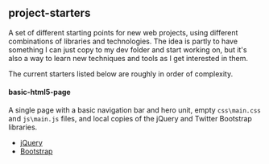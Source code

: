 ## project-starters

A set of different starting points for new web projects, using different combinations of libraries and technologies. The idea is partly to have something I can just copy to my dev folder and start working on, but it's also a way to learn new techniques and tools as I get interested in them.

The current starters listed below are roughly in order of complexity.

#### basic-html5-page

A single page with a basic navigation bar and hero unit, empty `css\main.css` and `js\main.js` files, and local copies of the jQuery and Twitter Bootstrap libraries.

- [jQuery](http://jquery.com)
- [Bootstrap](http://twitter.github.com/bootstrap)

